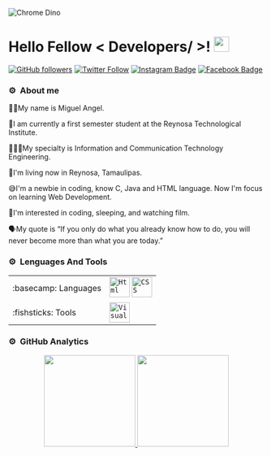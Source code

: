 ![Chrome Dino](https://mir-s3-cdn-cf.behance.net/project_modules/max_1200/4ff07986208593.5d9a654e92f36.gif)
<h1> Hello Fellow < Developers/ >! <img src = "https://raw.githubusercontent.com/MartinHeinz/MartinHeinz/master/wave.gif" width = 30px> </h1>
<p align='center'>
</p>
  
[![GitHub followers](https://img.shields.io/github/followers/MiguelManilla?style=social)](https://www.github.com/MiguelManilla)
[![Twitter Follow](https://img.shields.io/twitter/follow/MiguelManilla?style=social)](https://x.com/RekuzaL)
[![Instagram Badge](https://img.shields.io/badge/-MiguelManilla-purple?style=flat-square&logo=Instagram&logoColor=white&link=https://www.instagram.com/Miguel._.Manilla/)](https://www.instagram.com/miguel._.manilla/?next=%2F)
[![Facebook Badge](https://img.shields.io/badge/-MiguelManilla-blue?style=flat-square&logo=Facebook&logoColor=white&link=https://www.facebook.com/miguelmanilla8974)](https://www.facebook.com/miguelmanilla8974)

### ⚙️ &nbsp;About me
👦🏽My name is Miguel Angel.

🏫I am currently a first semester student at the Reynosa Technological Institute.

👨🏽‍💻My specialty is Information and Communication Technology Engineering.

🏡I'm living now in Reynosa, Tamaulipas.

😅I'm a newbie in coding, know C, Java and HTML language. Now I'm focus on learning Web Development.

🧐I'm interested in coding, sleeping, and watching film.

🗣️My quote is “If you only do what you already know how to do, you will never become more than what you are today.”

### ⚙️ &nbsp;Lenguages And Tools

<div align="center">
<table>
<tr>
<td>
:basecamp: Languages
</td>
<td>
<code><img height="40" src="https://cdn.jsdelivr.net/gh/devicons/devicon/icons/html5/html5-plain.svg" alt="Html" /></code>
<code><img height="40" src="https://cdn.jsdelivr.net/gh/devicons/devicon/icons/css3/css3-plain.svg" alt="CSS" /></code>
</td>
</tr>
    
<tr>
<td>
:fishsticks: Tools
</td>
<td>
<code><img height="40" src="https://cdn.jsdelivr.net/gh/devicons/devicon/icons/vscode/vscode-original.svg" alt="Visual-Studio-Code" /></code>
</td>
</tr>
</table>
</div>

### ⚙️ &nbsp;GitHub Analytics

<p align="center">
<a href="https://github.com/AVS1508">
  <img height="180em" src="https://github-readme-stats-eight-theta.vercel.app/api?username=MiguelManilla&show_icons=true&theme=algolia&include_all_commits=true&count_private=true"/>
  <img height="180em" src="https://github-readme-stats-eight-theta.vercel.app/api/top-langs/?username=MiguelManilla&layout=compact&langs_count=8&theme=algolia"/>
</a>
</p>
